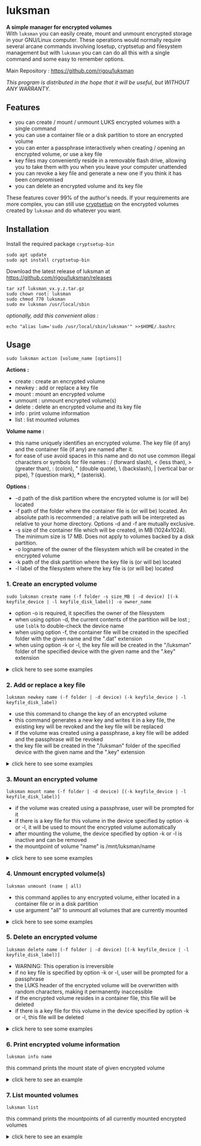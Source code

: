 # luksman
**A simple manager for encrypted volumes**\
With ``luksman`` you can easily create, mount and unmount encrypted storage in your GNU/Linux computer. These operations would normally require several arcane commands involving losetup, cryptsetup and filesystem management but with ``luksman`` you can can do all this with a single command and some easy to remember options.

Main Repository : https://github.com/rigou/luksman

*This program is distributed in the hope that it will be useful, but WITHOUT ANY WARRANTY.*

## Features
* you can create / mount / unmount LUKS encrypted volumes with a single command
* you can use a container file or a disk partition to store an encrypted volume
* you can enter a passphrase interactively when creating / opening an encrypted volume, or use a key file
* key files may conveniently reside in a removable flash drive, allowing you to take them with you when you leave your computer unattended
* you can revoke a key file and generate a new one if you think it has been compromised
* you can delete an encrypted volume and its key file

These features cover 99% of the author's needs. If your requirements are more complex, you can still use [cryptsetup](https://wiki.archlinux.org/title/dm-crypt/Device_encryption) on the encrypted volumes created by ``luksman`` and do whatever you want.

## Installation
Install the required package ``cryptsetup-bin``
```Shell
sudo apt update
sudo apt install cryptsetup-bin
```
Download the latest release of luksman at https://github.com/rigou/luksman/releases
```
tar xzf luksman_vx.y.z.tar.gz
sudo chown root: luksman
sudo chmod 770 luksman
sudo mv luksman /usr/local/sbin
```
*optionally, add this convenient alias :*
```
echo "alias lum='sudo /usr/local/sbin/luksman'" >>$HOME/.bashrc
```
## Usage
```
sudo luksman action [volume_name [options]]
```
**Actions :**
* create : create an encrypted volume
* newkey : add or replace a key file
* mount : mount an encrypted volume
* unmount : unmount encrypted volume(s)
* delete : delete an encrypted volume and its key file
* info : print volume information
* list : list mounted volumes

**Volume name :**
* this name uniquely identifies an encrypted volume. The key file (if any) and the container file (if any) are named after it. 
* for ease of use avoid spaces in this name and do not use common illegal characters or symbols for file names : / (forward slash), < (less than), > (greater than), : (colon), " (double quote), \ (backslash), | (vertical bar or pipe), ? (question mark), * (asterisk).

**Options :**
* -d path of the disk partition where the encrypted volume is (or will be) located
* -f path of the folder where the container file is (or will be) located. An absolute path is recommended ; a relative path will be interpreted as relative to your home directory. Options -d and -f are mutually exclusive.
* -s size of the container file which will be created, in MB (1024x1024). The minimum size is 17 MB. Does not apply to volumes backed by a disk partition.
* -o logname of the owner of the filesystem which will be created in the encrypted volume
* -k path of the disk partition where the key file is (or will be) located
* -l label of the filesystem where the key file is (or will be) located

### 1. Create an encrypted volume
```
sudo luksman create name (-f folder -s size_MB | -d device) [(-k keyfile_device | -l keyfile_disk_label)] -o owner_name
```
* option -o is required, it specifies the owner of the filesystem
* when using option -d, the current contents of the partition will be lost ; use ``lsblk`` to double-check the device name
* when using option -f, the container file will be created in the specified folder with the given name and the ".dat" extension
* when using option -k or -l, the key file will be created in the "/luksman" folder of the specified device with the given name and the ".key" extension

<details><summary>click here to see some examples</summary>

**Create a 128 MB encrypted volume in a container file named CLASSIFIED in the folder /home/scott, prompting user for a passphrase :**
```
luksman create CLASSIFIED -f /home/scott -s 128 -o scott
```
**Create a 128 MB encrypted volume in a container file named CLASSIFIED, store it in the folder /home/scott, generate a random key and write it in a key file located in the flash drive labeled MYKEYS :**
```
luksman create CLASSIFIED -f /home/scott -s 128 -l MYKEYS -o scott
```
**Create a 128 MB encrypted volume in a container file named CLASSIFIED, store it in the folder /home/scott, generate a random key and write it in a key file located in the flash drive at /dev/sdb1 :**
```
luksman create CLASSIFIED -f /home/scott -s 128 -k /dev/sdb1 -o scott
```
**Create an encrypted volume in the disk partition /dev/sda3, prompting user for a passphrase :**
```
luksman create CLASSIFIED -d /dev/sda3 -o scott
```
**Create an encrypted volume in the disk partition /dev/sda3, generate a random key and write it in a key file located in the flash drive labeled MYKEYS :**
```
luksman create CLASSIFIED -d /dev/sda3 -l MYKEYS -o scott
```
**Create an encrypted volume in the disk partition /dev/sda3, generate a random key and write it in a key file located in the flash drive at /dev/sdb1 :**
```
luksman create CLASSIFIED -d /dev/sda3 -k /dev/sdb1 -o scott
```
</details>


### 2. Add or replace a key file
```
luksman newkey name (-f folder | -d device) (-k keyfile_device | -l keyfile_disk_label)
```
* use this command to change the key of an encrypted volume
* this command generates a new key and writes it in a key file, the existing key will be revoked and the key file will be replaced
* if the volume was created using a passphrase, a key file will be added and the passphrase will be revoked
* the key file will be created in the "/luksman" folder of the specified device with the given name and the ".key" extension

<details><summary>click here to see some examples</summary>

**Add or replace the key file of the encrypted volume named CLASSIFIED in the folder /home/scott, and write this key file in the flash drive labeled MYKEYS :**
```
luksman newkey CLASSIFIED -f /home/scott -l MYKEYS
```
**Add or replace the key file of the encrypted volume in the disk partition /dev/sda3, and write this key file in the flash drive labeled MYKEYS :**
```
luksman newkey CLASSIFIED -d /dev/sda3 -l MYKEYS
```
**Add or replace the key file of the encrypted volume named CLASSIFIED in the folder /home/scott, and write this key file in the flash drive at /dev/sdb1 :**
```
luksman newkey CLASSIFIED -f /home/scott -k /dev/sdb1
```
**Add or replace the key file of the encrypted volume in the disk partition /dev/sda3, and write this key file in the flash drive labeled at /dev/sdb1 :**
```
luksman newkey CLASSIFIED -d /dev/sda3 -k /dev/sdb1
```
</details>

### 3. Mount an encrypted volume
```
luksman mount name (-f folder | -d device) [(-k keyfile_device | -l keyfile_disk_label)]
```
* if the volume was created using a passphrase, user will be prompted for it
* if there is a key file for this volume in the device specified by option -k or -l, it will be used to mount the encrypted volume automatically
* after mounting the volume, the device specified by option -k or -l is inactive and can be removed
* the mountpoint of volume "name" is /mnt/luksman/name

<details><summary>click here to see some examples</summary>

**Mount the encrypted volume named CLASSIFIED located in the folder /home/scott, prompting user for a passphrase :**
```
luksman mount CLASSIFIED -f /home/scott
```
**Mount the encrypted volume named CLASSIFIED located in the folder /home/scott, using a key file in the flash drive labeled MYKEYS :**
```
luksman mount CLASSIFIED -f /home/scott -l MYKEYS
```
**Mount the encrypted volume named CLASSIFIED located in the folder /home/scott, using a key file in the flash drive at /dev/sdb1 :**
```
luksman mount CLASSIFIED -f /home/scott -k /dev/sdb1
```
**Mount the encrypted volume located in the disk partition /dev/sda3, prompting user for a passphrase :**
```
luksman mount CLASSIFIED -d /dev/sda3
```
**Mount the encrypted volume located in the disk partition /dev/sda3, using a key file in the flash drive labeled MYKEYS :**
```
luksman mount CLASSIFIED -d /dev/sda3 -l MYKEYS
```
**Mount the encrypted volume located in the disk partition /dev/sda3, using a key file in the flash drive at /dev/sdb1 :**
```
luksman mount CLASSIFIED -d /dev/sda3 -k /dev/sdb1
```
</details>

### 4. Unmount encrypted volume(s)
```
luksman unmount (name | all)
```
* this command applies to any encrypted volume, either located in a container file or in a disk partition
* use argument "all" to unmount all volumes that are currently mounted

<details><summary>click here to see some examples</summary>

**Unmount the encrypted volume named "CLASSIFIED" :**
```
luksman unmount CLASSIFIED
```
**Unmount all encrypted volumes that are currently mounted :**
```
luksman unmount all
```
</details>

### 5. Delete an encrypted volume
```
luksman delete name (-f folder | -d device) [(-k keyfile_device | -l keyfile_disk_label)]
```
* WARNING: This operation is irreversible
* if no key file is specified by option -k or -l, user will be prompted for a passphrase
* the LUKS header of the encrypted volume will be overwritten with random characters, making it permanently inaccessible
* if the encrypted volume resides in a container file, this file will be deleted
* if there is a key file for this volume in the device specified by option -k or -l, this file will be deleted

<details><summary>click here to see some examples</summary>

**Delete the encrypted volume named CLASSIFIED located in the folder /home/scott, prompting user for a passphrase :**
```
luksman delete CLASSIFIED -f /home/scott
```
**Delete the encrypted volume named CLASSIFIED located in the folder /home/scott, and the key file in the flash drive labeled MYKEYS :**
```
luksman delete CLASSIFIED -f /home/scott -l MYKEYS
```
**Delete the encrypted volume named CLASSIFIED located in the folder /home/scott, and the key file in the flash drive at /dev/sdb1 :**
```
luksman delete CLASSIFIED -f /home/scott -k /dev/sdb1
```
**Delete the encrypted volume located in the disk partition /dev/sda3, prompting user for a passphrase :**
```
luksman delete CLASSIFIED -d /dev/sda3
```
**Delete the encrypted volume located in the disk partition /dev/sda3, and the key file in the flash drive labeled MYKEYS :**
```
luksman delete CLASSIFIED -d /dev/sda3 -l MYKEYS
```
**Delete the encrypted volume located in the disk partition /dev/sda3, and the key file in the flash drive at /dev/sdb1 :**
```
luksman delete CLASSIFIED -d /dev/sda3 -k /dev/sdb1
```
</details>

### 6. Print encrypted volume information
```
luksman info name
```
this command prints the mount state of given encrypted volume

<details><summary>click here to see an example</summary>

```
luksman info CLASSIFIED
-> CLASSIFIED is mounted at /mnt/luksman/CLASSIFIED
```
</details>

### 7. List mounted volumes
```
luksman list
```
this command prints the mountpoints of all currently mounted encrypted volumes

<details><summary>click here to see an example</summary>

```
luksman list
-> /mnt/luksman/CLASSIFIED
-> /mnt/luksman/CONFIDENTIAL
```
</details>
